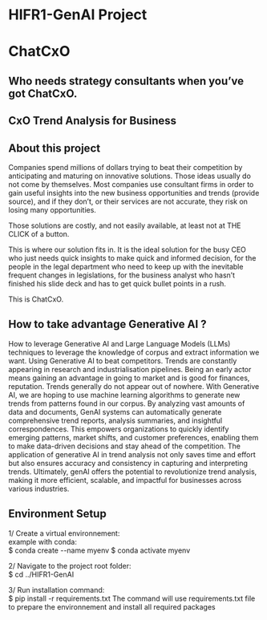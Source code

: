 # HIFR1-GenAI Project

# ChatCxO  
## Who needs strategy consultants when you’ve got ChatCxO.   
## CxO Trend Analysis for Business 


## About this project

Companies spend millions of dollars trying to beat their competition by anticipating and maturing on innovative solutions. Those ideas usually do not come by themselves. Most companies use consultant firms in order to gain useful insights into the new business opportunities and trends (provide source), and if they don’t, or their services are not accurate, they risk on losing many opportunities. 

Those solutions are costly, and not easily available, at least not at THE CLICK of a button. 

This is where our solution fits in. It is the ideal solution for the busy CEO who just needs quick insights to make quick and informed decision, for the people in the legal department who need to keep up with the inevitable frequent changes in legislations, for the business analyst who hasn’t finished his slide deck and has to get quick bullet points in a rush.  

This is ChatCxO. 

## How to take advantage Generative AI ?

How to leverage Generative AI and Large Language Models (LLMs) techniques to leverage the knowledge of corpus and extract information we want. Using Generative AI to beat competitors. Trends are constantly appearing in research and industrialisation pipelines. Being an early actor means gaining an advantage in going to market and is good for finances, reputation.  Trends generally do not appear out of nowhere. With Generative AI, we are hoping to use machine learning algorithms to generate new trends from patterns found in our corpus. By analyzing vast amounts of data and documents, GenAI systems can automatically generate comprehensive trend reports, analysis summaries, and insightful correspondences. This empowers organizations to quickly identify emerging patterns, market shifts, and customer preferences, enabling them to make data-driven decisions and stay ahead of the competition. The application of generative AI in trend analysis not only saves time and effort but also ensures accuracy and consistency in capturing and interpreting trends. Ultimately, genAI offers the potential to revolutionize trend analysis, making it more efficient, scalable, and impactful for businesses across various industries.   

## Environment Setup  

1/ Create a virtual environnement:  
example with conda:  
    $ conda create --name myenv 
    $ conda activate myenv

2/ Navigate to the project root folder:  
    $ cd ../HIFR1-GenAI  

3/ Run installation command:  
    $ pip install -r requirements.txt 
The command will use requirements.txt file to prepare the environnement and install all required packages  

